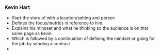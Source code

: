 ### Kevin Hart
- Start the story of with a location/setting and person
- Defines the focus/metrics in reference to him.
- Explains his mindset and what he thinking so the audience is on that same page as kevin.
- Which is followed by a continuation of defining the mindset or going for the job by sending a contrast 
- 